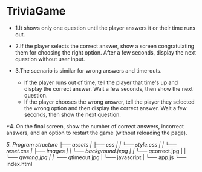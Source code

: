 # TriviaGame
* 1.It shows only one question until the player answers it or their time runs out.

* 2.If the player selects the correct answer, show a screen congratulating them for choosing the right option. After a few seconds, display the next question  without user input.

* 3.The scenario is similar for wrong answers and time-outs.

  * If the player runs out of time, tell the player that time's up and display the correct answer. Wait a few seconds, then show the next question.
  * If the player chooses the wrong answer, tell the player they selected the wrong option and then display the correct answer. Wait a few seconds, then show the next question.

*4. On the final screen, show the number of correct answers, incorrect answers, and an option to restart the game (without reloading the page).

*5. Program structure
├── assets
|  ├── css
|  |  └── style.css
|  |  └── reset.css
|  ├── images
|  |  └── background.jepg
|  |  └── q*correct.jpg
|  |  └── q*wrong.jpq
|  |  └── q*timeout.jpg
|  └── javascript
|     └── app.js
└── index.html 